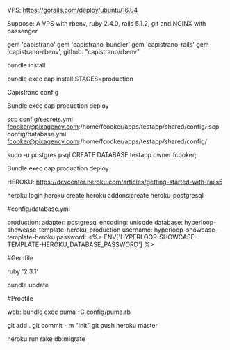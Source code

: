 
VPS:
https://gorails.com/deploy/ubuntu/16.04

Suppose: A VPS with rbenv, ruby 2.4.0, rails 5.1.2, git and NGINX with passenger

gem 'capistrano'
gem 'capistrano-bundler'
gem 'capistrano-rails'
gem 'capistrano-rbenv', github: "capistrano/rbenv"

bundle install

bundle exec cap install STAGES=production


Capistrano config 

Bundle exec cap production deploy

scp config/secrets.yml fcooker@pixagency.com:/home/fcooker/apps/testapp/shared/config/
scp config/database.yml fcooker@pixagency.com:/home/fcooker/apps/testapp/shared/config/

sudo -u postgres psql
CREATE DATABASE testapp owner fcooker;

Bundle exec cap production deploy




HEROKU:
https://devcenter.heroku.com/articles/getting-started-with-rails5

heroku login
heroku create
heroku addons:create heroku-postgresql


#config/database.yml


production:
  adapter: postgresql
  encoding: unicode
  database: hyperloop-showcase-template-heroku_production
  username: hyperloop-showcase-template-heroku
  password: <%= ENV['HYPERLOOP-SHOWCASE-TEMPLATE-HEROKU_DATABASE_PASSWORD'] %>


#Gemfile

  ruby '2.3.1'

bundle update

#Procfile

web: bundle exec puma -C config/puma.rb

git add .
git commit - m "init"
git push heroku master

heroku run rake db:migrate



